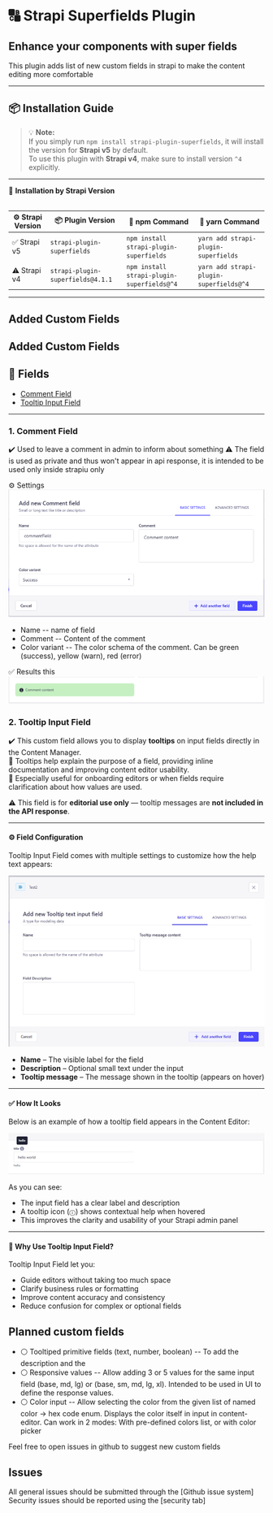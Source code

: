 # 🔠 Strapi Superfields Plugin

## Enhance your components with super fields

This plugin adds list of new custom fields in strapi to make the content editing more comfortable


---

## 📦 Installation Guide

> 💡 **Note:**  
> If you simply run `npm install strapi-plugin-superfields`, it will install the version for **Strapi v5** by default.  
> To use this plugin with **Strapi v4**, make sure to install version `^4` explicitly.

---

<summary>📘 <strong>Installation by Strapi Version</strong></summary>

<br/>

| ⚙️ Strapi Version | 📦 Plugin Version                  | 🧪 npm Command                                       | 🧪 yarn Command                                      |
|------------------|-----------------------------------|------------------------------------------------------|-----------------------------------------------------|
| ✅ Strapi v5      | `strapi-plugin-superfields`       | `npm install strapi-plugin-superfields`             | `yarn add strapi-plugin-superfields`          |
| ⚠️ Strapi v4      | `strapi-plugin-superfields@4.1.1` | `npm install strapi-plugin-superfields@^4`       | `yarn add strapi-plugin-superfields@^4`          |


---

## Added Custom Fields

## Added Custom Fields

## 🔗 Fields

- [Comment Field](#1-comment-field)
- [Tooltip Input Field](#2-tooltip-input-field)


---


### 1. Comment Field

✔️ Used to leave a comment in admin to inform about something
⚠️ The field is used as private and thus won't appear in api response, it is intended to be used only inside strapiu only

⚙️ Settings
![Comment Settings](https://github.com/newproweb/strapi-plugin-superfields/blob/master/docs/images/Comment-Settings.PNG?raw=true)

- Name -- name of field
- Comment -- Content of the comment
- Color variant -- The color schema of the comment. Can be green (success), yellow (warn), red (error)

✅ Results this
![Comment Result](https://github.com/newproweb/strapi-plugin-superfields/blob/master/docs/images/Comment-Result.PNG?raw=true)



### 2. Tooltip Input Field

✔️ This custom field allows you to display **tooltips** on input fields directly in the Content Manager.  
🎯 Tooltips help explain the purpose of a field, providing inline documentation and improving content editor usability.  
📌 Especially useful for onboarding editors or when fields require clarification about how values are used.

⚠️ This field is for **editorial use only** — tooltip messages are **not included in the API response**.

---

#### ⚙️ Field Configuration

Tooltip Input Field comes with multiple settings to customize how the help text appears:

![Field Configuration loooking](./docs/images/tooltip-config.jpg)


- **Name** – The visible label for the field
- **Description** – Optional small text under the input
- **Tooltip message** – The message shown in the tooltip (appears on hover)


---

#### ✅ How It Looks

Below is an example of how a tooltip field appears in the Content Editor:

![Tooltip Field Result](./docs/images/tooltip-result.jpg)

As you can see:

- The input field has a clear label and description
- A tooltip icon (`ⓘ`) shows contextual help when hovered
- This improves the clarity and usability of your Strapi admin panel

---

#### 🤔 Why Use Tooltip Input Field?

Tooltip Input Field let you:

- Guide editors without taking too much space
- Clarify business rules or formatting
- Improve content accuracy and consistency
- Reduce confusion for complex or optional fields



## Planned custom fields

- ⚪ Tooltiped primitive fields (text, number, boolean) -- To add the description and the
- ⚪ Responsive values -- Allow adding 3 or 5 values for the same input field (base, md, lg) or (base, sm, md, lg, xl). Intended to be used in UI to define the response values.
- ⚪ Color input -- Allow selecting the color from the given list of named color -> hex code enum. Displays the color itself in input in content-editor. Can work in 2 modes: With pre-defined colors list, or with color picker

Feel free to open issues in github to suggest new custom fields

## Issues

All general issues should be submitted through the [Github issue system]
Security issues should be reported using the [security tab]
